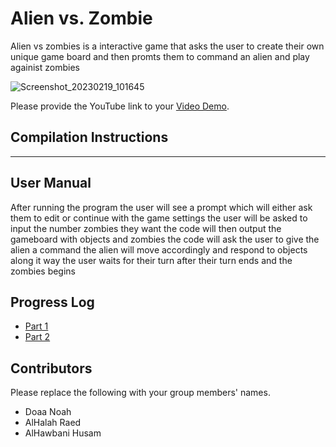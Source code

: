 # Alien vs. Zombie

Alien vs zombies is a interactive game that asks the user to create their own unique game board and then promts them to command an alien and play againist zombies

![Screenshot_20230219_101645](https://user-images.githubusercontent.com/124085307/219954165-401b1f58-1dfa-462b-a37c-5b0348ba1bc3.png)

Please provide the YouTube link to your [Video Demo](https://youtu.be/KaM5qaSt2WA).

## Compilation Instructions

---

## User Manual

After running the program 
the user will see a prompt which will either ask them to edit or continue with the game settings
the user will be asked to input the number zombies they want
the code will then output the gameboard with objects and zombies 
the code will ask the user to give the alien a command
the alien will move accordingly and respond to objects along it way
the user waits for their turn after their turn ends and the zombies begins



## Progress Log

- [Part 1](PART1.md)
- [Part 2](PART2.md)

## Contributors

Please replace the following with your group members' names. 

- Doaa Noah
- AlHalah Raed
- AlHawbani Husam


